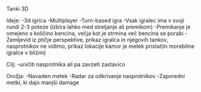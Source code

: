Tanki 3D

Ideje:
    -3d igrica
    -Multiplayer
    -Turn-based igra
    -Vsak igralec ima v svoji rundi 2-3 poteze (izbira lahko med streljanje ali premikom)
    -Premikanje je omejeno s količino bencina, večja kot je strmina več bencina se porabi
    -Zemljevid iz ptičje perspektive, prikaz igralca in njegovih tankov, nasprotnikov ne vidimo, prikaz lokacije kamor je metek pristal(in morebitne igralce v blizini)


Cilj: 
    -uničiti nasprotnika ali pa zavzeti zastavico


Orožja:
    -Navaden metek
    -Radar za odkrivanje nasprotnikov
    -Zaporedni metki, ki dajo manjši damage



